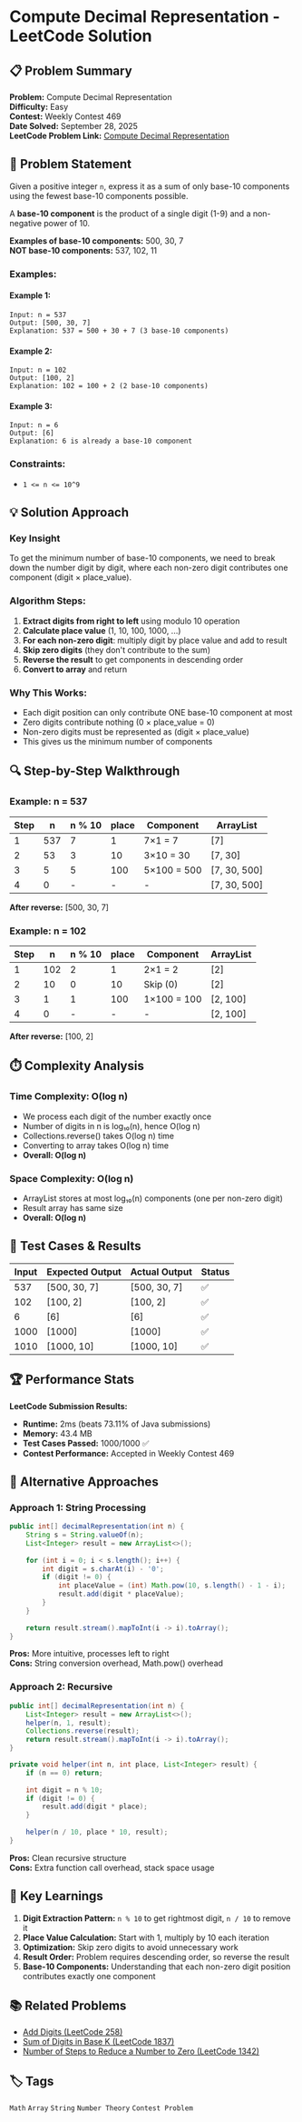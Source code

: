 # Compute Decimal Representation - LeetCode Solution

## 📋 Problem Summary

**Problem:** Compute Decimal Representation  
**Difficulty:** Easy  
**Contest:** Weekly Contest 469  
**Date Solved:** September 28, 2025  
**LeetCode Problem Link:** [Compute Decimal Representation](https://leetcode.com/contest/weekly-contest-469/problems/compute-decimal-representation/)

## 🎯 Problem Statement

Given a positive integer `n`, express it as a sum of only base-10 components using the fewest base-10 components possible.

A **base-10 component** is the product of a single digit (1-9) and a non-negative power of 10.

**Examples of base-10 components:** 500, 30, 7  
**NOT base-10 components:** 537, 102, 11

### Examples:

#### Example 1:
```
Input: n = 537
Output: [500, 30, 7]
Explanation: 537 = 500 + 30 + 7 (3 base-10 components)
```

#### Example 2:
```
Input: n = 102
Output: [100, 2]
Explanation: 102 = 100 + 2 (2 base-10 components)
```

#### Example 3:
```
Input: n = 6
Output: [6]
Explanation: 6 is already a base-10 component
```

### Constraints:
- `1 <= n <= 10^9`

## 💡 Solution Approach

### Key Insight
To get the minimum number of base-10 components, we need to break down the number digit by digit, where each non-zero digit contributes one component (digit × place_value).

### Algorithm Steps:

1. **Extract digits from right to left** using modulo 10 operation
2. **Calculate place value** (1, 10, 100, 1000, ...)
3. **For each non-zero digit**: multiply digit by place value and add to result
4. **Skip zero digits** (they don't contribute to the sum)
5. **Reverse the result** to get components in descending order
6. **Convert to array** and return

### Why This Works:
- Each digit position can only contribute ONE base-10 component at most
- Zero digits contribute nothing (0 × place_value = 0)
- Non-zero digits must be represented as (digit × place_value)
- This gives us the minimum number of components

## 🔍 Step-by-Step Walkthrough

### Example: n = 537

| Step | n | n % 10 | place | Component | ArrayList |
|------|---|--------|-------|-----------|----------|
| 1    | 537 | 7 | 1 | 7×1 = 7 | [7] |
| 2    | 53 | 3 | 10 | 3×10 = 30 | [7, 30] |
| 3    | 5 | 5 | 100 | 5×100 = 500 | [7, 30, 500] |
| 4    | 0 | - | - | - | [7, 30, 500] |

**After reverse:** [500, 30, 7]

### Example: n = 102

| Step | n | n % 10 | place | Component | ArrayList |
|------|---|--------|-------|-----------|----------|
| 1    | 102 | 2 | 1 | 2×1 = 2 | [2] |
| 2    | 10 | 0 | 10 | Skip (0) | [2] |
| 3    | 1 | 1 | 100 | 1×100 = 100 | [2, 100] |
| 4    | 0 | - | - | - | [2, 100] |

**After reverse:** [100, 2]

## ⏱️ Complexity Analysis

### Time Complexity: O(log n)
- We process each digit of the number exactly once
- Number of digits in n is log₁₀(n), hence O(log n)
- Collections.reverse() takes O(log n) time
- Converting to array takes O(log n) time
- **Overall: O(log n)**

### Space Complexity: O(log n)
- ArrayList stores at most log₁₀(n) components (one per non-zero digit)
- Result array has same size
- **Overall: O(log n)**

## 🧪 Test Cases & Results

| Input | Expected Output | Actual Output | Status |
|-------|----------------|---------------|--------|
| 537 | [500, 30, 7] | [500, 30, 7] | ✅ |
| 102 | [100, 2] | [100, 2] | ✅ |
| 6 | [6] | [6] | ✅ |
| 1000 | [1000] | [1000] | ✅ |
| 1010 | [1000, 10] | [1000, 10] | ✅ |

## 🏆 Performance Stats

**LeetCode Submission Results:**
- **Runtime:** 2ms (beats 73.11% of Java submissions)
- **Memory:** 43.4 MB
- **Test Cases Passed:** 1000/1000 ✅
- **Contest Performance:** Accepted in Weekly Contest 469

## 🔄 Alternative Approaches

### Approach 1: String Processing
```java
public int[] decimalRepresentation(int n) {
    String s = String.valueOf(n);
    List<Integer> result = new ArrayList<>();
    
    for (int i = 0; i < s.length(); i++) {
        int digit = s.charAt(i) - '0';
        if (digit != 0) {
            int placeValue = (int) Math.pow(10, s.length() - 1 - i);
            result.add(digit * placeValue);
        }
    }
    
    return result.stream().mapToInt(i -> i).toArray();
}
```
**Pros:** More intuitive, processes left to right  
**Cons:** String conversion overhead, Math.pow() overhead

### Approach 2: Recursive
```java
public int[] decimalRepresentation(int n) {
    List<Integer> result = new ArrayList<>();
    helper(n, 1, result);
    Collections.reverse(result);
    return result.stream().mapToInt(i -> i).toArray();
}

private void helper(int n, int place, List<Integer> result) {
    if (n == 0) return;
    
    int digit = n % 10;
    if (digit != 0) {
        result.add(digit * place);
    }
    
    helper(n / 10, place * 10, result);
}
```
**Pros:** Clean recursive structure  
**Cons:** Extra function call overhead, stack space usage

## 🎯 Key Learnings

1. **Digit Extraction Pattern:** `n % 10` to get rightmost digit, `n / 10` to remove it
2. **Place Value Calculation:** Start with 1, multiply by 10 each iteration
3. **Optimization:** Skip zero digits to avoid unnecessary work
4. **Result Order:** Problem requires descending order, so reverse the result
5. **Base-10 Components:** Understanding that each non-zero digit position contributes exactly one component

## 📚 Related Problems

- [Add Digits (LeetCode 258)](https://leetcode.com/problems/add-digits/)
- [Sum of Digits in Base K (LeetCode 1837)](https://leetcode.com/problems/sum-of-digits-in-base-k/)
- [Number of Steps to Reduce a Number to Zero (LeetCode 1342)](https://leetcode.com/problems/number-of-steps-to-reduce-a-number-to-zero/)

## 🏷️ Tags
`Math` `Array` `String` `Number Theory` `Contest Problem`
